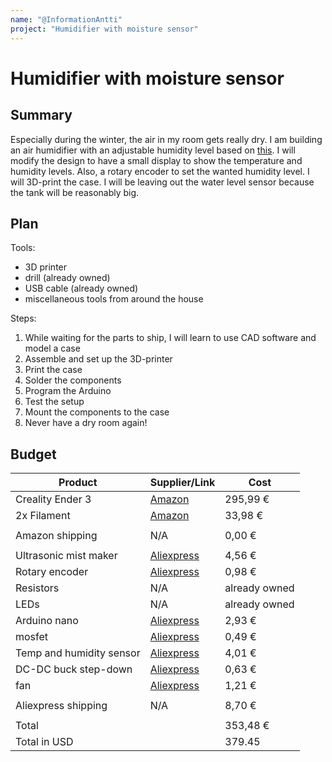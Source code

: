 ```yaml
---
name: "@InformationAntti"
project: "Humidifier with moisture sensor"
---
```


# Humidifier with moisture sensor

## Summary

Especially during the winter, the air in my room gets really dry. I am building an air humidifier with an adjustable humidity level based on [this](https://github.com/AlexGyver/EnglishProjects/tree/master/autoHumidifier). I will modify the design to have a small display to show the temperature and humidity levels. Also, a rotary encoder to set the wanted humidity level. I will 3D-print the case. I will be leaving out the water level sensor because the tank will be reasonably big.

## Plan

Tools:
- 3D printer
- drill (already owned)
- USB cable (already owned)
- miscellaneous tools from around the house

Steps:
1. While waiting for the parts to ship, I will learn to use CAD software and model a case
2. Assemble and set up the 3D-printer
3. Print the case
4. Solder the components
5. Program the Arduino
6. Test the setup
6. Mount the components to the case
7. Never have a dry room again!


## Budget

| Product                  | Supplier/Link                                                                                       | Cost          |
| ------------------------ | --------------------------------------------------------------------------------------------------- | ------------- |
| Creality Ender 3         | [Amazon](https://www.amazon.de/-/en/Creality-Ender-3-3D-Printer-black/dp/B07GYRQVYV/)               | 295,99 €      |
| 2x Filament              | [Amazon](https://www.amazon.de/-/en/Kingroon-filament-printers-dimensional-accuracy/dp/B0B5WXWQ7R/) | 33,98 €       |
|                          |                                                                                                     |               |
| Amazon shipping          | N/A                                                                                                 | 0,00 €        |
|                          |                                                                                                     |               |
| Ultrasonic mist maker    | [Aliexpress](https://www.aliexpress.com/item/4001298801860.html?mp=1)                               | 4,56 €        |
| Rotary encoder           | [Aliexpress](https://www.aliexpress.com/item/32915420023.html?mp=1)                                 | 0,98 €        |
| Resistors                | N/A                                                                                                 | already owned |
| LEDs                     | N/A                                                                                                 | already owned |
| Arduino nano             | [Aliexpress](https://www.aliexpress.com/item/4000587268145.html?mp=1)                               | 2,93 €        |
| mosfet                   | [Aliexpress](https://www.aliexpress.com/item/1005001621743526.html?mp=1)                            | 0,49 €        |
| Temp and humidity sensor | [Aliexpress](https://www.aliexpress.com/item/32517645825.html?mp=1)                                 | 4,01 €        |
| DC-DC buck step-down     | [Aliexpress](https://www.aliexpress.com/item/1005001621743526.html?mp=1)                            | 0,63 €        |
| fan                      | [Aliexpress](https://www.aliexpress.com/item/4000316622310.html?mp=1)                               | 1,21 €        |
|                          |                                                                                                     |               |
| Aliexpress shipping      | N/A                                                                                                 | 8,70 €        |
|                          |                                                                                                     |               |
| Total                    |                                                                                                     | 353,48 €      |
| Total in USD             |                                                                                                     | 379.45        |
